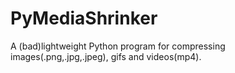 # PyMediaShrinker
A (bad)lightweight Python program for compressing images(.png,.jpg,.jpeg), gifs and videos(mp4).
